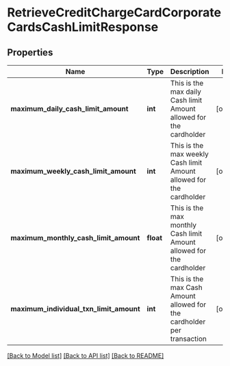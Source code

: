 # RetrieveCreditChargeCardCorporateCardsCashLimitResponse

## Properties
Name | Type | Description | Notes
------------ | ------------- | ------------- | -------------
**maximum_daily_cash_limit_amount** | **int** | This is the max daily Cash limit Amount allowed for the cardholder | [optional] 
**maximum_weekly_cash_limit_amount** | **int** | This is the max weekly Cash limit Amount allowed for the cardholder | [optional] 
**maximum_monthly_cash_limit_amount** | **float** | This is the max monthly Cash limit Amount allowed for the cardholder | [optional] 
**maximum_individual_txn_limit_amount** | **int** | This is the max Cash Amount allowed for the cardholder per transaction | [optional] 

[[Back to Model list]](../README.md#documentation-for-models) [[Back to API list]](../README.md#documentation-for-api-endpoints) [[Back to README]](../README.md)

